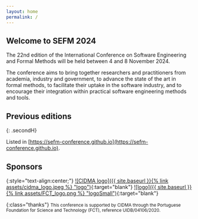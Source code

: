 ```yaml
---
layout: home
permalink: /
---
```


<h2 class="secondH">Welcome to SEFM 2024</h2>
The 22nd edition of the International Conference on Software Engineering and
Formal Methods will be held between 4 and 8 November 2024.

The conference aims to bring together researchers and practitioners from academia,
industry and government, to advance the state of the art in formal methods,
to facilitate their uptake in the software industry, and to encourage their
integration within practical software engineering methods and tools.

<!-- ## Important dates
- Abstract submission: 2 June 2024
- Paper submission: 9 June 2024
- Artifact submission (tool papers): ~~9 June 2024~~ **30 June 2024** (AoE)
- Artifact submission (regular papers): ~~16 June 2024~~ **30 June 2024** (AoE)
- Author notification: 18 August 2024
- Camera-ready submission: 10 September 2024
- Workshops: 4-5 November 2024
- Conference: 6-8 November 2024
-->

## Previous editions
{: .secondH}

Listed in [https://sefm-conference.github.io](https://sefm-conference.github.io).

## Sponsors

{:style="text-align:center;"}
[![CIDMA logo]({{ site.baseurl }}{% link assets/cidma_logo.jpeg %} "logo")](https://cidma.ua.pt){:target="blank"}
[![logo]({{ site.baseurl }}{% link assets/FCT_logo.png %} "logoSmall")](https://www.fct.pt/){:target="blank"}

{:class="thanks"}
<small>This conference is supported by CIDMA through the Portuguese Foundation for Science and Technology (FCT), reference UIDB/04106/2020.
</small>

<!--
## Sponsors
[![NWO logo]({{ site.baseurl }}{% link assets/nwo.jpg %})](https://nwo.nl/)
[![EAPLS logo]({{ site.baseurl }}{% link assets/EAPLS_logo.jpg %})](https://eapls.org/)
 -->
